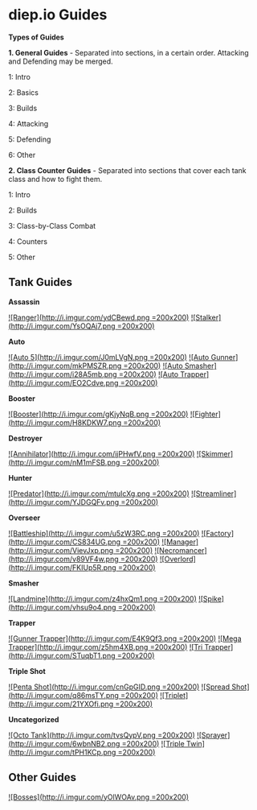 <!-- Modifiers: main_guides,center_h2 -->
# diep.io Guides



**Types of Guides**



**1. General Guides** - Separated into sections, in a certain order. Attacking and Defending may be merged.

1: Intro

2: Basics

3: Builds

4: Attacking

5: Defending

6: Other



**2. Class Counter Guides** - Separated into sections that cover each tank class and how to fight them.

1: Intro

2: Builds

3: Class-by-Class Combat

4: Counters

5: Other

## Tank Guides



<!-- Assassin -->
**Assassin**

[![Ranger](http://i.imgur.com/ydCBewd.png =200x200)](https://sushikuu7.github.io/diepio/tanks/assassin/ranger.html) [![Stalker](http://i.imgur.com/YsOQAj7.png =200x200)](https://sushikuu7.github.io/diepio/tanks/assassin/stalker.html)

<!-- Auto -->
**Auto**

[![Auto 5](http://i.imgur.com/J0mLVgN.png =200x200)](https://sushikuu7.github.io/diepio/tanks/auto/auto5.html) [![Auto Gunner](http://i.imgur.com/mkPMSZR.png =200x200)](https://sushikuu7.github.io/diepio/tanks/auto/autogunner.html) [![Auto Smasher](http://i.imgur.com/i28A5mb.png =200x200)](https://sushikuu7.github.io/diepio/tanks/auto/autosmasher.html) [![Auto Trapper](http://i.imgur.com/EO2Cdve.png =200x200)](https://sushikuu7.github.io/diepio/tanks/auto/autotrapper.html)

<!-- Booster -->
**Booster**

[![Booster](http://i.imgur.com/gKjyNqB.png =200x200)](https://sushikuu7.github.io/diepio/tanks/booster/booster.html) [![Fighter](http://i.imgur.com/H8KDKW7.png =200x200)](https://sushikuu7.github.io/diepio/tanks/booster/fighter.html)

<!-- Destroyer -->
**Destroyer**

[![Annihilator](http://i.imgur.com/ijPHwfV.png =200x200)](https://sushikuu7.github.io/diepio/tanks/destroyer/annihilator.html) [![Skimmer](http://i.imgur.com/nM1mFSB.png =200x200)](https://sushikuu7.github.io/diepio/tanks/destroyer/skimmer.html)

<!-- Hunter -->
**Hunter**

[![Predator](http://i.imgur.com/mtuIcXg.png =200x200)](https://sushikuu7.github.io/diepio/tanks/hunter/predator.html) [![Streamliner](http://i.imgur.com/YJDGQFv.png =200x200)](https://sushikuu7.github.io/diepio/tanks/hunter/streamliner.html)

<!-- Overseer -->
**Overseer**

[![Battleship](http://i.imgur.com/u5zW3RC.png =200x200)](https://sushikuu7.github.io/diepio/tanks/overseer/battleship.html) [![Factory](http://i.imgur.com/CS834UG.png =200x200)](https://sushikuu7.github.io/diepio/tanks/overseer/factory.html) [![Manager](http://i.imgur.com/VievJxp.png =200x200)](https://sushikuu7.github.io/diepio/tanks/overseer/manager.html) [![Necromancer](http://i.imgur.com/v89VF4w.png =200x200)](https://sushikuu7.github.io/diepio/tanks/overseer/necromancer.html) [![Overlord](http://i.imgur.com/FKIUp5R.png =200x200)](https://sushikuu7.github.io/diepio/tanks/overseer/overlord.html)

<!-- Smasher -->
**Smasher**

[![Landmine](http://i.imgur.com/z4hxQm1.png =200x200)](https://sushikuu7.github.io/diepio/tanks/smasher/landmine.html) [![Spike](http://i.imgur.com/vhsu9o4.png =200x200)](https://sushikuu7.github.io/diepio/tanks/smasher/spike.html)

<!-- Trapper -->
**Trapper**

[![Gunner Trapper](http://i.imgur.com/E4K9Qf3.png =200x200)](https://sushikuu7.github.io/diepio/tanks/trapper/gunnertrapper.html) [![Mega Trapper](http://i.imgur.com/z5hm4XB.png =200x200)](https://sushikuu7.github.io/diepio/tanks/trapper/megatrapper.html) [![Tri Trapper](http://i.imgur.com/STuqbT1.png =200x200)](https://sushikuu7.github.io/diepio/tanks/trapper/tritrapper.html)

<!-- Triple Shot -->
**Triple Shot**

[![Penta Shot](http://i.imgur.com/cnGpGID.png =200x200)](https://sushikuu7.github.io/diepio/tanks/tripleshot/pentashot.html) [![Spread Shot](http://i.imgur.com/q86msTY.png =200x200)](https://sushikuu7.github.io/diepio/tanks/tripleshot/spreadshot.html) [![Triplet](http://i.imgur.com/21YXOfi.png =200x200)](https://sushikuu7.github.io/diepio/tanks/tripleshot/triplet.html)

<!-- Uncategorized -->
**Uncategorized**

[![Octo Tank](http://i.imgur.com/tvsQypV.png =200x200)](https://sushikuu7.github.io/diepio/tanks/octotank.html) [![Sprayer](http://i.imgur.com/6wbnNB2.png =200x200)](https://sushikuu7.github.io/diepio/tanks/sprayer.html) [![Triple Twin](http://i.imgur.com/tPH1KCp.png =200x200)](https://sushikuu7.github.io/diepio/tanks/tripletwin.html)


## Other Guides



[![Bosses](http://i.imgur.com/yOlWOAv.png =200x200)](https://sushikuu7.github.io/diepio/bosses.html)
